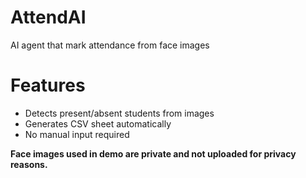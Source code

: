 # AttendAI
AI agent that mark attendance from face images

# Features
- Detects present/absent students from images
- Generates CSV sheet automatically
- No manual input required

**Face images used in demo are private and not uploaded for privacy reasons.**
